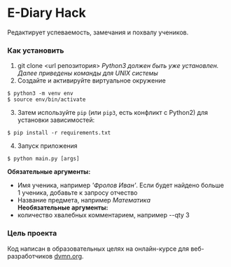 # E-Diary Hack

Редактирует успеваемость, замечания и похвалу учеников.

### Как установить

1. git clone <url репозитория> 
*Python3 должен быть уже установлен.*
*Далее приведены команды для UNIX системы*
2. Создайте и активируйте виртуальное окружение
```
$ python3 -m venv env
$ source env/bin/activate

```
3. Затем используйте `pip` (или `pip3`, есть конфликт с Python2) для установки зависимостей:
```
$ pip install -r requirements.txt
```

4. Запуск приложения
```
$ python main.py [args]
```
**Обязательные аргументы:**  
* Имя ученика, например *'Фролов Иван'*. Если будет найдено больше 1 ученика, добавьте к запросу отчество
* Название предмета, например *Математика*  
**Необязательные аргументы:**  
* количество хвалебных комментарием, например --qty 3

### Цель проекта

Код написан в образовательных целях на онлайн-курсе для веб-разработчиков [dvmn.org](https://dvmn.org/).